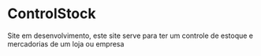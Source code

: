 # ControlStock
 Site em desenvolvimento, este site serve para ter um controle de estoque e mercadorias de um loja ou empresa
